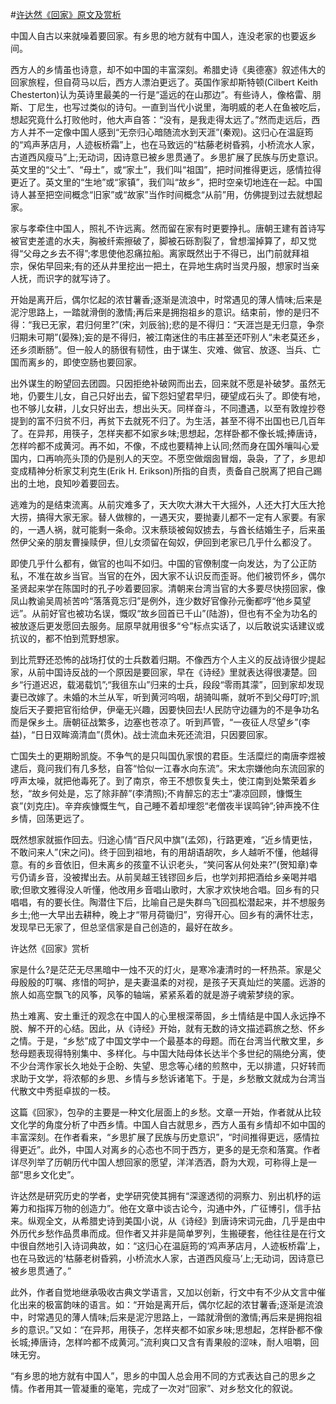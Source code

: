 #[许达然《回家》原文及赏析](https://www.vrrw.net/wx/8684.html)

中国人自古以来就噪着要回家。有乡思的地方就有中国人，连没老家的也要返乡间。

西方人的乡情虽也诗意，却不如中国的丰富深刻。希腊史诗《奥德塞》叙述伟大的回家旅程，但自荷马以后，西方人漂泊更远了。英国作家却斯特顿(Cilbert Keith Chesterton)认为英诗里最美的一行是“遥远的在山那边”。有些诗人，像格雷、朋斯、丁尼生，也写过类似的诗句。一直到当代小说里，海明威的老人在鱼被吃后，想起究竟什么打败他时，他大声自答：“没有，是我走得太远了。”然而走远后，西方人并不一定像中国人感到“无奈归心暗随流水到天涯”(秦观)。这归心在温庭筠的“鸡声茅店月，人迹板桥霜”上，也在马致远的“枯藤老树昏鸦，小桥流水人家，古道西风瘦马”上;无动词，因诗意已被乡思贯通了。乡思扩展了民族与历史意识。英文里的“父土”、“母土”，或“家土”，我们叫“祖国”，把时间推得更远，感情拉得更近了。英文里的“生地”或“家镇”，我们叫“故乡”，把时空亲切地连在一起。中国诗人甚至把空间概念“旧家”或“故家”当作时间概念“从前”用，仿佛提到过去就想起家。

家与孝牵住中国人，照礼不许远离。然而留在家有时更要挣扎。唐朝王建有首诗写被官吏差遣的水夫，胸被纤索擦破了，脚被石砾割裂了，曾想溜掉算了，却又觉得“父母之乡去不得”;孝思使他忍痛拉船。离家既然出于不得已，出门前就拜祖宗，保佑早回来;有的还从井里挖出一把土，在异地生病时当灵丹服，想家时当亲人抚，而识字的就写诗了。



开始是离开后，偶尔忆起的浓甘薯香;逐渐是流浪中，时常遇见的薄人情味;后来是泥泞思路上，一踏就滑倒的激情;再后来是拥抱祖乡的意识。结束前，惨的是归不得：“我已无家，君归何里?”(宋，刘辰翁);悲的是不得归：“天涯岂是无归意，争奈归期未可期”(晏殊);妄的是不得归，被江南迷住的韦庄甚至还吓别人“未老莫还乡，还乡须断肠”。但一般人的肠很有韧性，由于谋生、灾难、做官、放逐、当兵、亡国而离乡的，即使空肠也要回家。

出外谋生的盼望回去团圆。只因拒绝补破网而出去，回来就不愿是补破梦。虽然无地，仍要生儿女，自己只好出去，留下怨妇望君早归，硬望成石头了。即使有地，也不够儿女耕，儿女只好出去，想出头天。同样奋斗，不同遭遇，以至有敦煌抄卷提到的富不归贫不归，再贫下去就死不归了。为生活，甚至不得不出国也已几百年了。在异邦，用筷子，怎样夹都不如家乡味;思想起，怎样卧都不像长城;捧唐诗，怎样吟都不成黄河。再不如，不像，不成也要精神上认同;然而身在国外嚷叫心爱国内，口再响亮头顶的仍是别人的天空。不愿空做烟囱冒烟，袅袅，了了，乡思却变成精神分析家艾利克生(Erik H. Erikson)所指的自责，责备自己脱离了把自己踢出的土地，良知吵着要回去。

逃难为的是结束流离。从前灾难多了，天大吹大淋大干大摇外，人还大打大压大抢大捞，搞得大家无家。替人做稼的，一遇天灾，要抛妻儿都不一定有人家要。有家的，一遇人祸，就可能剩一条命。汉末蔡琰被匈奴掳去，与酋长结婚生子，后来虽然伊父亲的朋友曹操赎伊，但儿女须留在匈奴，伊回到老家已几乎什么都没了。

即使几乎什么都有，做官的也叫不如归。中国的官僚制度一向发达，为了公正防私，不准在故乡当官。当官的在外，因大家不认识反而歪哥。他们被罚怀乡，偶尔圣贤起来学在陈国时的孔子吵着要回家。清朝来台湾当官的大多要尽快捞回家，像凤山教谕吴周祯苦吟“落落竟忘归”是例外，连少数好官像孙元衡都哼“他乡莫望远”。从前好官也被功名误，慨叹“故乡回首已千山”(陆游)，但也有不全为功名的被放逐后更发愿回去服务。屈原早就用很多“兮”标点实话了，以后敢说实话建议或抗议的，都不怕到荒野想家。

到比荒野还恐怖的战场打仗的士兵数着归期。不像西方个人主义的反战诗很少提起家，从前中国诗反战的一个原因是要回家，早在《诗经》里就表达得很凄楚。回乡“行道迟迟，载渴载饥”;“我徂东山”归来的士兵，段段“零雨其濛”，回到家却发现妻已改嫁了。未婚的木兰从军，听到黄河呜咽，胡骑叫嘶，就听不到父母叮咛;凯旋后天子要把官衔给伊，伊毫无兴趣，因要快回去!人民防守边疆为的不是争功名而是保乡土。唐朝征战繁多，边塞也苍凉了。听到芦管，“一夜征人尽望乡”(李益)，“日日双眸滴清血”(贯休)。战士流血未死还流泪，只因要回家。

亡国失土的更期盼凯旋。不争气的是只叫国仇家恨的君臣。生活糜烂的南唐李煜被逮后，竟问我们有几多愁，自答“恰似一江春水向东流”。宋太宗嫌他向东流回家的哼声太噪，就把他毒死了。到了南京，帝王不想恢复失土，使江南到处繁荣着乡愁，“故乡何处是，忘了除非醉”(李清照);不肯醉忘的志士“凄凉回顾，慷慨生哀”(刘克庄)。辛弃疾慷慨生气，自己睡不着却埋怨“老僧夜半误鸣钟”;钟声挽不住乡情，回荡更远了。

既然想家就振作回去。归途心情“百尺风中旗”(孟郊)，行路更难，“近乡情更怯，不敢问来人”(宋之问)。终于回到祖地，有的用胡语胡吹，乡人越听不懂，他越得意。有的乡音依旧，但未离乡的孩童不认识老头，“笑问客从何处来?”(贺知章)幸亏仍请乡音，没被撵出去。从前吴越王钱镠回乡后，也学刘邦把酒给乡亲喝并唱歌;但歌文雅得没人听懂，他改用乡音唱山歌时，大家才欢快地合唱。回乡有的只唱唱，有的要长住。陶潜住下后，比喻自己是失群鸟飞回孤松潜起来，并不想服务乡土;他一大早出去耕种，晚上才“带月荷锄归”，穷得开心。回乡有的满怀壮志，发现早已无家了，但总坚信家是自己创造的，最好在故乡。

许达然《回家》赏析

家是什么?是茫茫无尽黑暗中一烛不灭的灯火，是寒冷凄清时的一杯热茶。家是父母殷殷的叮嘱、疼惜的呵护，是夫妻温柔的对视，是孩子天真灿烂的笑靥。远游的旅人如高空飘飞的风筝，风筝的轴端，紧紧系着的就是游子魂萦梦绕的家。

热土难离、安土重迁的观念在中国人的心里根深蒂固，乡土情结是中国人永远挣不脱、解不开的心结。因此，从《诗经》开始，就有无数的诗文描述羁旅之愁、怀乡之情。于是，“乡愁”成了中国文学中一个最基本的母题。而在台湾当代散文里，乡愁母题表现得特别集中、多样化。与中国大陆母体长达半个多世纪的隔绝分离，使不少台湾作家长久地处于企盼、失望、思念等心绪的煎熬中，无以排遣，只好转而求助于文学，将浓郁的乡思、乡情与乡愁诉诸笔下。于是，乡愁散文就成为台湾当代散文中秀挺卓拔的一枝。

这篇《回家》，包孕的主要是一种文化层面上的乡愁。文章一开始，作者就从比较文化学的角度分析了中西乡情。中国人自古就思乡，西方人虽有乡情却不如中国的丰富深刻。在作者看来，“乡思扩展了民族与历史意识”，“时间推得更远，感情拉得更近”。此外，中国人对离乡的心态也不同于西方，更多的是无奈和落寞。作者详尽列举了历朝历代中国人想回家的愿望，洋洋洒洒，蔚为大观，可称得上是一部“思乡文化史”。

许达然是研究历史的学者，史学研究使其拥有“深邃透彻的洞察力、别出机杼的运筹力和指挥万物的创造力”。他在文章中谈古论今，沟通中外，广征博引，信手拈来。纵观全文，从希腊史诗到美国小说，从《诗经》到唐诗宋词元曲，几乎是由中外历代乡愁作品贯串而成。但作者又并非是简单罗列，生搬硬套，他往往是在行文中很自然地引入诗词典故，如：“这归心在温庭筠的‘鸡声茅店月，人迹板桥霜’上，也在马致远的‘枯藤老树昏鸦，小桥流水人家，古道西风瘦马’上;无动词，因诗意已被乡思贯通了。”

此外，作者自觉地继承吸收古典文学语言，又加以创新，行文中有不少从文言中催化出来的极富韵味的语言。如：“开始是离开后，偶尔忆起的浓甘薯香;逐渐是流浪中，时常遇见的薄人情味;后来是泥泞思路上，一踏就滑倒的激情;再后来是拥抱祖乡的意识。”又如：“在异邦，用筷子，怎样夹都不如家乡味;思想起，怎样卧都不像长城;捧唐诗，怎样吟都不成黄河。”流利爽口又含有青果般的涩味，耐人咀嚼，回味无穷。

“有乡思的地方就有中国人”，思乡的中国人总会用不同的方式表达自己的思乡之情。作者用其一管凝重的毫笔，完成了一次对“回家”、对乡愁文化的叙说。

